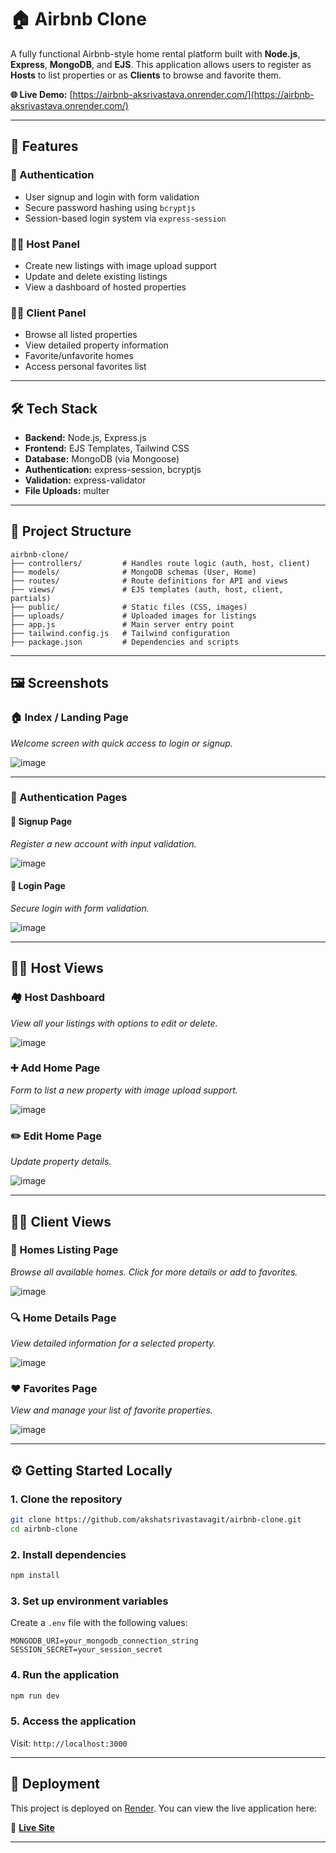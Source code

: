 # 🏠 Airbnb Clone

A fully functional Airbnb-style home rental platform built with **Node.js**, **Express**, **MongoDB**, and **EJS**. This application allows users to register as **Hosts** to list properties or as **Clients** to browse and favorite them.

**🌐 Live Demo:** [https://airbnb-aksrivastava.onrender.com/](https://airbnb-aksrivastava.onrender.com/)

---

## 🚀 Features

### 👥 Authentication
- User signup and login with form validation
- Secure password hashing using `bcryptjs`
- Session-based login system via `express-session`

### 🧑‍💼 Host Panel
- Create new listings with image upload support
- Update and delete existing listings
- View a dashboard of hosted properties

### 🧑‍💻 Client Panel
- Browse all listed properties
- View detailed property information
- Favorite/unfavorite homes
- Access personal favorites list

---

## 🛠️ Tech Stack

- **Backend:** Node.js, Express.js  
- **Frontend:** EJS Templates, Tailwind CSS  
- **Database:** MongoDB (via Mongoose)  
- **Authentication:** express-session, bcryptjs  
- **Validation:** express-validator  
- **File Uploads:** multer  

---

## 📁 Project Structure

```
airbnb-clone/
├── controllers/         # Handles route logic (auth, host, client)
├── models/              # MongoDB schemas (User, Home)
├── routes/              # Route definitions for API and views
├── views/               # EJS templates (auth, host, client, partials)
├── public/              # Static files (CSS, images)
├── uploads/             # Uploaded images for listings
├── app.js               # Main server entry point
├── tailwind.config.js   # Tailwind configuration
├── package.json         # Dependencies and scripts
```

---

## 🖼️ Screenshots

### 🏠 Index / Landing Page
*Welcome screen with quick access to login or signup.*

![image](https://github.com/user-attachments/assets/39baff9d-d648-45ad-bff3-39f6520ab6ab)


---

### 🔐 Authentication Pages

#### 📝 Signup Page  
*Register a new account with input validation.*

![image](https://github.com/user-attachments/assets/45bbc1d7-f096-4e0c-b66e-b385e2a110e9)


#### 🔑 Login Page  
*Secure login with form validation.*

![image](https://github.com/user-attachments/assets/30078b18-8c5a-4cfe-abbe-4ef490490f27)


---



## 🧑‍💼 Host Views

### 🏘️ Host Dashboard
*View all your listings with options to edit or delete.*

![image](https://github.com/user-attachments/assets/149f8b51-e299-4cfb-a735-4eba8cc1363f)


### ➕ Add Home Page
*Form to list a new property with image upload support.*

![image](https://github.com/user-attachments/assets/425668ee-aaf1-4c72-bf7c-b26fd5b9c8e7)


### ✏️ Edit Home Page
*Update property details.*

![image](https://github.com/user-attachments/assets/3c1f2f6a-55f5-4354-b26a-cb57bd64eaa2)


---

## 🧑‍💻 Client Views

### 🏡 Homes Listing Page
*Browse all available homes. Click for more details or add to favorites.*

![image](https://github.com/user-attachments/assets/6b0cb71a-b008-4c98-b9f3-e697298f9379)


### 🔍 Home Details Page
*View detailed information for a selected property.*

![image](https://github.com/user-attachments/assets/777534f7-2a5e-4833-abce-edaf4a7c9806)


### ❤️ Favorites Page
*View and manage your list of favorite properties.*

![image](https://github.com/user-attachments/assets/04f36ae6-0c80-4818-a09e-3f76e46e9261)



---


## ⚙️ Getting Started Locally

### 1. Clone the repository

```bash
git clone https://github.com/akshatsrivastavagit/airbnb-clone.git
cd airbnb-clone
```

### 2. Install dependencies

```bash
npm install
```

### 3. Set up environment variables

Create a `.env` file with the following values:

```env
MONGODB_URI=your_mongodb_connection_string
SESSION_SECRET=your_session_secret
```

### 4. Run the application

```bash
npm run dev
```

### 5. Access the application

Visit: `http://localhost:3000`

---

## 📡 Deployment

This project is deployed on [Render](https://render.com/). You can view the live application here:

🔗 **[Live Site](https://airbnb-aksrivastava.onrender.com/)**

---
